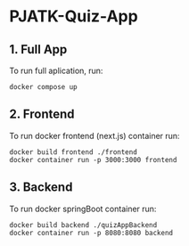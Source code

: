 # PJATK-Quiz-App

## 1. Full App
To run full aplication, run:
```
docker compose up
```

## 2. Frontend
To run docker frontend (next.js) container run:
```
docker build frontend ./frontend
docker container run -p 3000:3000 frontend 
```

## 3. Backend
To run docker springBoot container run:
```
docker build backend ./quizAppBackend
docker container run -p 8080:8080 backend 